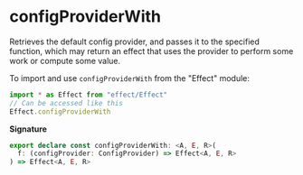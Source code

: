 # configProviderWith

Retrieves the default config provider, and passes it to the specified
function, which may return an effect that uses the provider to perform some
work or compute some value.

To import and use `configProviderWith` from the "Effect" module:

```ts
import * as Effect from "effect/Effect"
// Can be accessed like this
Effect.configProviderWith
```

**Signature**

```ts
export declare const configProviderWith: <A, E, R>(
  f: (configProvider: ConfigProvider) => Effect<A, E, R>
) => Effect<A, E, R>
```
